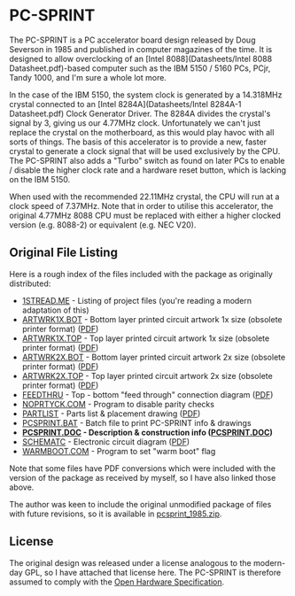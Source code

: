 # PC-SPRINT

The PC-SPRINT is a PC accelerator board design released by Doug Severson in 1985 and published in computer magazines of the time. It is designed to allow overclocking of an [Intel 8088](Datasheets/Intel 8088 Datasheet.pdf)-based computer such as the IBM 5150 / 5160 PCs, PCjr, Tandy 1000, and I'm sure a whole lot more.

In the case of the IBM 5150, the system clock is generated by a 14.318MHz crystal connected to an [Intel 8284A](Datasheets/Intel 8284A-1 Datasheet.pdf) Clock Generator Driver. The 8284A divides the crystal's signal by 3, giving us our 4.77MHz clock. Unfortunately we can't just replace the crystal on the motherboard, as this would play havoc with all sorts of things. The basis of this accelerator is to provide a new, faster crystal to generate a clock signal that will be used exclusively by the CPU. The PC-SPRINT also adds a "Turbo" switch as found on later PCs to enable / disable the higher clock rate and a hardware reset button, which is lacking on the IBM 5150.

When used with the recommended 22.11MHz crystal, the CPU will run at a clock speed of 7.37MHz. Note that in order to utilise this accelerator, the original 4.77MHz 8088 CPU must be replaced with either a higher clocked version (e.g. 8088-2) or equivalent (e.g. NEC V20).

## Original File Listing

Here is a rough index of the files included with the package as originally distributed:

- [1STREAD.ME](1STREAD.ME) - Listing of project files (you're reading a modern adaptation of this)
- [ARTWRK1X.BOT](ARTWRK1X.BOT) - Bottom layer printed circuit artwork 1x size (obsolete printer format) ([PDF](ARTWRK1X.BOT.PDF))
- [ARTWRK1X.TOP](ARTWRK1X.TOP) - Top layer printed circuit artwork 1x size (obsolete printer format) ([PDF](ARTWRK1X.TOP.PDF))
- [ARTWRK2X.BOT](ARTWRK2X.BOT) - Bottom layer printed circuit artwork 2x size (obsolete printer format) ([PDF](ARTWRK2X.BOT.PDF))
- [ARTWRK2X.TOP](ARTWRK2X.TOP) - Top layer printed circuit artwork 2x size (obsolete printer format) ([PDF](ARTWRK2X.TOP.PDF))
- [FEEDTHRU](FEEDTHRU) - Top - bottom "feed through" connection diagram ([PDF](FEEDTHRU.PDF))
- [NOPRTYCK.COM](NOPRTYCHK.COM) - Program to disable parity checks
- [PARTLIST](PARTLIST) - Parts list & placement drawing ([PDF](PARTLIST.PDF))
- [PCSPRINT.BAT](PCSPRINT.BAT) - Batch file to print PC-SPRINT info & drawings 
- **[PCSPRINT.DOC](PCSPRINT.DOC) - Description & construction info ([PCSPRINT.DOC](PCSPRINT.DOC.PDF))**
- [SCHEMATC](SCHEMATC) - Electronic circuit diagram ([PDF](SCHEMATC.PDF))
- [WARMBOOT.COM](WARMBOOT.COM) - Program to set "warm boot" flag

Note that some files have PDF conversions which were included with the version of the package as received by myself, so I have also linked those above.

The author was keen to include the original unmodified package of files with future revisions, so it is available in [pcsprint_1985.zip](pcsprint_1985.zip).

## License

The original  design was released under a license analogous to the modern-day GPL, so I have attached that license here. The PC-SPRINT is therefore assumed to comply with the [Open Hardware Specification](https://en.wikipedia.org/wiki/Open-source_hardware).